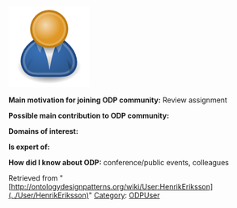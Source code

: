 [![Image:ODPUser.png](../images/a/a6/ODPUser.png)](../Image/ODPUser.png "Image:ODPUser.png")




  





__Main motivation for joining ODP community:__ Review assignment


__Possible main contribution to ODP community:__


__Domains of interest:__


  



__Is expert of:__


  

__How did I know about ODP:__ conference/public events, colleagues






Retrieved from "[http://ontologydesignpatterns.org/wiki/User:HenrikEriksson](../User/HenrikEriksson)"
 [Category](http://ontologydesignpatterns.org/wiki/Special:Categories "Special:Categories"): [ODPUser](../Category/ODPUser "Category:ODPUser")